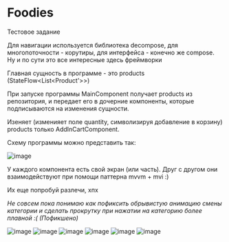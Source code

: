 # Foodies
  Тестовое задание
  
  Для навигации используется библиотека decompose, для многопоточности - корутиры, для интерфейса - конечно же compose.
  Ну и по сути это все интересные здесь фреймворки 

  Главная сущность в программе - это products (StateFlow<List<Product'>>)
  
  При запуске программы MainComponent получает products из репозитория, и передает его в дочерние компоненты, которые подписываются на изменения сущности.
  
  Изеняет (изменияет поле quantity, символизируя добавление в корзину) products только AddInCartComponent.
  
  Схему программы можно представить так:
  
![image](https://github.com/PetrushkaCat/Foodies/assets/107431204/526943e7-7231-457e-a9ab-bd4b19a7a9fa)

  У каждого компонента есть свой экран (или часть). Друг с другом они взаимодействуют при помощи паттерна mvvm + mvi :)
  
  Их еще попробуй разлечи, хпх
  
  *Не совсем пока понимаю как пофиксить обрывистую анимацию смены категории и сделать прокрутку при нажатии на категорию более плавной :( (Пофикшено)*
  
![image](https://github.com/PetrushkaCat/Foodies/assets/107431204/4cd33de5-cf37-4075-8352-6d1110b8be54)
![image](https://github.com/PetrushkaCat/Foodies/assets/107431204/6bb6a01f-0677-4d8f-a7a0-285a53a20491)
![image](https://github.com/PetrushkaCat/Foodies/assets/107431204/fc71cc00-7cd1-4eb0-bbab-6f6d4827eab4)
![image](https://github.com/PetrushkaCat/Foodies/assets/107431204/f1b4f8b3-c7c0-4531-9da1-38c6be5a6680)
![image](https://github.com/PetrushkaCat/Foodies/assets/107431204/0cc7d89d-05fe-4f54-943f-c527ac1c171b)
![image](https://github.com/PetrushkaCat/Foodies/assets/107431204/029cb996-5f9b-4d14-acd6-27b54443455a)
